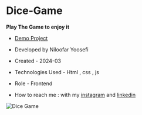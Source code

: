 # Dice-Game
**Play The Game to enjoy it**

- [Demo Project](https://niloufar-yousefi.github.io/Dice-Game/)

- Developed by Niloofar Yoosefi

- Created - 2024-03

- Technologies Used - Html , css , js

- Role - Frontend

- How to reach me : with my [instagram](https://github.com/niloufar-yousefi) and [linkedin](https://www.linkedin.com/in/niloofar-yoosefikhorram-242742143/)

![Dice Game](https://github.com/niloufar-yousefi/Dice-Game/assets/156951582/5817d298-e724-4d6d-b501-c70dfa1b9e84)



